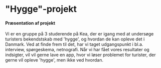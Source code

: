 # "Hygge"-projekt
#### Præsentation af projekt
Vi er en gruppe på 3 studerende på Kea, der er igang med at undersøge turisters bekendstskab med 'hygge', og hvordan de kan opleve det i Danmark. Ved at finde frem til
det, har vi taget udgangspunkt i bl.a. interview, spørgeskema, netnografi. Når vi har fået vores resultater og indsigter, vil vil gerne lave en app, hvor vi løser
problemet for turister, der gerne vil opleve 'hygge', men ikke ved hvordan. 
